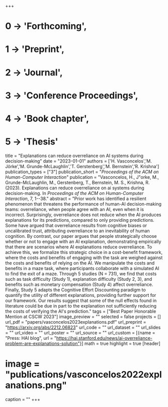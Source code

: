 +++
# 0 -> 'Forthcoming',
# 1 -> 'Preprint',
# 2 -> 'Journal',
# 3 -> 'Conference Proceedings',
# 4 -> 'Book chapter',
# 5 -> 'Thesis'

title = "Explanations can reduce overreliance on AI systems during decision-making"
date = "2023-01-01"
authors = ['H. Vasconcelos','M. Jörke','M. Grunde-McLaughlin','T. Gerstenberg','M. Bernstein','R. Krishna']
publication_types = ["3"]
publication_short = "_Proceedings of the ACM on Human-Computer Interaction_"
publication = "Vasconcelos, H., J\"orke, M., Grunde-McLaughlin, M., Gerstenberg, T., Bernstein, M. S., Krishna, R. (2023). Explanations can reduce overreliance on ai systems during decision-making. In _Proceedings of the ACM on Human-Computer Interaction_, 7, 1--38."
abstract = "Prior work has identified a resilient phenomenon that threatens the performance of human-AI decision-making teams: overreliance, when people agree with an AI, even when it is incorrect. Surprisingly, overreliance does not reduce when the AI produces explanations for its predictions, compared to only providing predictions. Some have argued that overreliance results from cognitive biases or uncalibrated trust, attributing overreliance to an inevitability of human cognition. By contrast, our paper argues that people strategically choose whether or not to engage with an AI explanation, demonstrating empirically that there are scenarios where AI explanations reduce overreliance. To achieve this, we formalize this strategic choice in a cost-benefit framework, where the costs and benefits of engaging with the task are weighed against the costs and benefits of relying on the AI. We manipulate the costs and benefits in a maze task, where participants collaborate with a simulated AI to find the exit of a maze. Through 5 studies (N = 731), we find that costs such as task difficulty (Study 1), explanation difficulty (Study 2, 3), and benefits such as monetary compensation (Study 4) affect overreliance. Finally, Study 5 adapts the Cognitive Effort Discounting paradigm to quantify the utility of different explanations, providing further support for our framework. Our results suggest that some of the null effects found in literature could be due in part to the explanation not sufficiently reducing the costs of verifying the AI's prediction."
tags = ["Best Paper Honorable Mention at CSCW 2023"]
image_preview = ""
selected = false
projects = []
url_pdf = "papers/vasconcelos2023explanations.pdf"
url_preprint = "https://arxiv.org/abs/2212.06823"
url_code = ""
url_dataset = ""
url_slides = ""
url_video = ""
url_poster = ""
url_source = ""
url_custom = [{name = "Press: HAI blog", url = "https://hai.stanford.edu/news/ai-overreliance-problem-are-explanations-solution"}]
math = true
highlight = true
[header]
# image = "publications/vasconcelos2022explanations.png"
caption = ""
+++